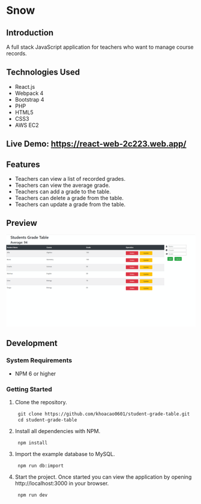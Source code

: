 # Snow

## Introduction

A full stack JavaScript application for teachers who want to manage course records.

## Technologies Used
- React.js
- Webpack 4
- Bootstrap 4
- PHP
- HTML5
- CSS3
- AWS EC2

## Live Demo: https://react-web-2c223.web.app/

## Features
- Teachers can view a list of recorded grades.
- Teachers can view the average grade.
- Teachers can add a grade to the table.
- Teachers can delete a grade from the table.
- Teachers can update a grade from the table.

## Preview

![Alt Text](https://github.com/khoacao0601/student-grade-table/blob/master/SGT.gif)

## Development
### System Requirements
- NPM 6 or higher
### Getting Started
1. Clone the repository.  <br/>

        git clone https://github.com/khoacao0601/student-grade-table.git
        cd student-grade-table
        
2. Install all dependencies with NPM. <br/>

        npm install
        
3. Import the example database to MySQL. <br/>

        npm run db:import
        
4. Start the project. Once started you can view the application by opening http://localhost:3000 in your browser. <br/>

        npm run dev
